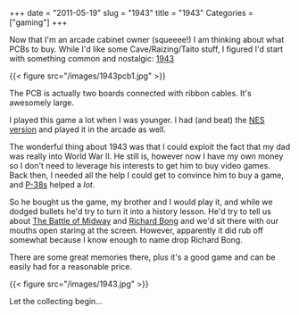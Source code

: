 +++
date = "2011-05-19"
slug = "1943"
title = "1943"
Categories = ["gaming"]
+++

Now that I'm an arcade cabinet owner (squeeee!) I am thinking about what PCBs to buy.  While I'd like some Cave/Raizing/Taito stuff, I figured I'd start with something common and nostalgic: [1943](http://en.wikipedia.org/wiki/1943:_The_Battle_of_Midway)

{{< figure src="/images/1943pcb1.jpg" >}}

The PCB is actually two boards connected with ribbon cables.  It's awesomely large.

I played this game a lot when I was younger. I had (and beat) the [NES version](http://www.youtube.com/watch?v=fK5CJ-bDoqU) and played it in the arcade as well.

The wonderful thing about 1943 was that I could exploit the fact that my dad was really into World War II.  He still is, however now I have my own money so I don't need to leverage his interests to get him to buy video games.  Back then, I needed all the help I could get to convince him to buy a game, and [P-38s](http://en.wikipedia.org/wiki/P-38_Lightning) helped a _lot_.

So he bought us the game, my brother and I would play it, and while we dodged bullets he'd try to turn it into a history lesson.  He'd try to tell us about [The Battle of Midway](http://en.wikipedia.org/wiki/Battle_of_Midway) and [Richard Bong](http://en.wikipedia.org/wiki/Richard_Bong) and we'd sit there with our mouths open staring at the screen.  However, apparently it did rub off somewhat because I know enough to name drop Richard Bong.

There are some great memories there, plus it's a good game and can be easily had for a reasonable price.

{{< figure src="/images/1943.jpg" >}}

Let the collecting begin...
